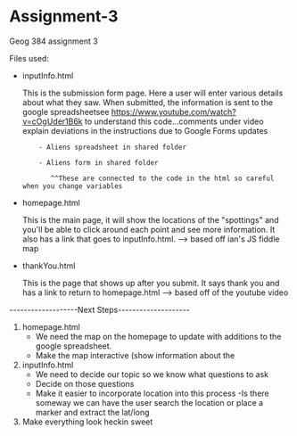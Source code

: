 # Assignment-3
Geog 384 assignment 3

Files used:
  - inputInfo.html
      
      This is the submission form page. Here a user will enter various details about what they saw. When submitted, the information is 
      sent to the google spreadsheetsee https://www.youtube.com/watch?v=cOgUder1B6k to understand this code...comments under video explain 
       deviations in the instructions due to Google Forms updates
            
            - Aliens spreadsheet in shared folder
            
            - Aliens form in shared folder
               
               ^^These are connected to the code in the html so careful when you change variables
  - homepage.html
      
      This is the main page, it will show the locations of the "spottings" and you'll be able to click around each point and see
      more information. It also has a link that goes to inputInfo.html.
           --> based off ian's JS fiddle map
  - thankYou.html
      
      This is the page that shows up after you submit. It says thank you and has a link to return to homepage.html
           --> based off of the youtube video
          
-------------------Next Steps--------------------

1. homepage.html
    - We need the map on the homepage to update with additions to the google spreadsheet.
    - Make the map interactive (show information about the
2. inputInfo.html
    - We need to decide our topic so we know what questions to ask
    - Decide on those questions
    - Make it easier to incorporate location into this process
        -Is there someway we can have the user search the location or place a marker and extract the lat/long
3. Make everything look heckin sweet

  
